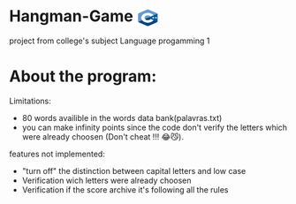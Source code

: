 # Hangman-Game <img align="center" alt="Jadsn-Cpp" height="30" width="40" src="https://raw.githubusercontent.com/devicons/devicon/master/icons/cplusplus/cplusplus-original.svg">

project from college's subject Language progamming 1 

# About the program:

Limitations: 
- 80 words availible in the words data bank(palavras.txt)
- you can make infinity points since the code don't verify the letters which were already choosen (Don't cheat !!! 😂😼).

features not implemented: 

- "turn off" the distinction between capital letters and low case
- Verification wich letters were already choosen
- Verification if the score archive it's following all the rules 
